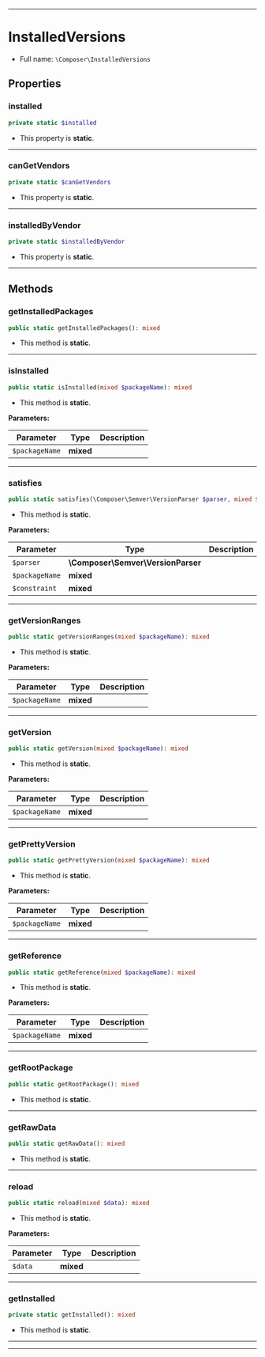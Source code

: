 ***

# InstalledVersions

* Full name: `\Composer\InstalledVersions`

## Properties

### installed

```php
private static $installed
```

* This property is **static**.

***

### canGetVendors

```php
private static $canGetVendors
```

* This property is **static**.

***

### installedByVendor

```php
private static $installedByVendor
```

* This property is **static**.

***

## Methods

### getInstalledPackages

```php
public static getInstalledPackages(): mixed
```

* This method is **static**.

***

### isInstalled

```php
public static isInstalled(mixed $packageName): mixed
```

* This method is **static**.

**Parameters:**

| Parameter | Type | Description |
|-----------|------|-------------|
| `$packageName` | **mixed** |  |

***

### satisfies

```php
public static satisfies(\Composer\Semver\VersionParser $parser, mixed $packageName, mixed $constraint): mixed
```

* This method is **static**.

**Parameters:**

| Parameter | Type | Description |
|-----------|------|-------------|
| `$parser` | **\Composer\Semver\VersionParser** |  |
| `$packageName` | **mixed** |  |
| `$constraint` | **mixed** |  |

***

### getVersionRanges

```php
public static getVersionRanges(mixed $packageName): mixed
```

* This method is **static**.

**Parameters:**

| Parameter | Type | Description |
|-----------|------|-------------|
| `$packageName` | **mixed** |  |

***

### getVersion

```php
public static getVersion(mixed $packageName): mixed
```

* This method is **static**.

**Parameters:**

| Parameter | Type | Description |
|-----------|------|-------------|
| `$packageName` | **mixed** |  |

***

### getPrettyVersion

```php
public static getPrettyVersion(mixed $packageName): mixed
```

* This method is **static**.

**Parameters:**

| Parameter | Type | Description |
|-----------|------|-------------|
| `$packageName` | **mixed** |  |

***

### getReference

```php
public static getReference(mixed $packageName): mixed
```

* This method is **static**.

**Parameters:**

| Parameter | Type | Description |
|-----------|------|-------------|
| `$packageName` | **mixed** |  |

***

### getRootPackage

```php
public static getRootPackage(): mixed
```

* This method is **static**.

***

### getRawData

```php
public static getRawData(): mixed
```

* This method is **static**.

***

### reload

```php
public static reload(mixed $data): mixed
```

* This method is **static**.

**Parameters:**

| Parameter | Type | Description |
|-----------|------|-------------|
| `$data` | **mixed** |  |

***

### getInstalled

```php
private static getInstalled(): mixed
```

* This method is **static**.

***


***

